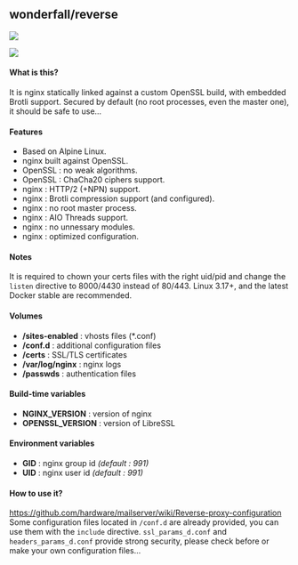 ## wonderfall/reverse

![](https://upload.wikimedia.org/wikipedia/commons/thumb/c/c5/Nginx_logo.svg/115px-Nginx_logo.svg.png)

![](https://upload.wikimedia.org/wikipedia/commons/thumb/a/a1/OpenSSL_logo.png/220px-OpenSSL_logo.png)

#### What is this?
It is nginx statically linked against a custom OpenSSL build, with embedded Brotli support. Secured by default (no root processes, even the master one), it should be safe to use...

#### Features
- Based on Alpine Linux.
- nginx built against OpenSSL.
- OpenSSL : no weak algorithms.
- OpenSSL : ChaCha20 ciphers support.
- nginx : HTTP/2 (+NPN) support.
- nginx : Brotli compression support (and configured).
- nginx : no root master process.
- nginx : AIO Threads support.
- nginx : no unnessary modules.
- nginx : optimized configuration.

#### Notes
It is required to chown your certs files with the right uid/pid and change the `listen` directive to 8000/4430 instead of 80/443. Linux 3.17+, and the latest Docker stable are recommended.

#### Volumes
- **/sites-enabled** : vhosts files (*.conf)
- **/conf.d** : additional configuration files
- **/certs** : SSL/TLS certificates
- **/var/log/nginx** : nginx logs
- **/passwds** : authentication files

#### Build-time variables
- **NGINX_VERSION** : version of nginx
- **OPENSSL_VERSION** : version of LibreSSL

#### Environment variables
- **GID** : nginx group id *(default : 991)*
- **UID** : nginx user id *(default : 991)*

#### How to use it?
https://github.com/hardware/mailserver/wiki/Reverse-proxy-configuration
Some configuration files located in `/conf.d` are already provided, you can use them with the `include` directive. `ssl_params_d.conf` and `headers_params_d.conf` provide strong security, please check before or make your own configuration files...
